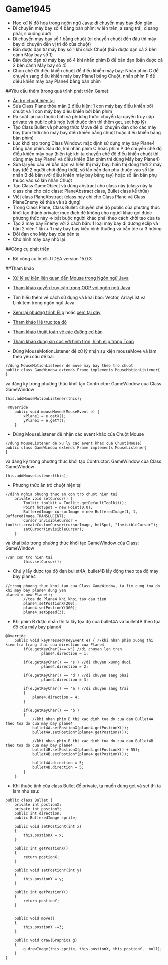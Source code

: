 ﻿# Game1945
+ Học xử lý đồ họa trong ngôn ngữ Java: di chuyển máy bay đơn giản
+ Di chuyển máy bay số 4 bằng bàn phím: w lên trên, a sang trái, d sang phải, s xuống dưới
+ Di chuyển máy bay số 1 bằng chuột (di chuyển chuột đến đâu thì máy bay di chuyển đến vị trí đó của chuột)
+ Bắn được đạn từ máy bay số 1 khi click Chuột (bắn được đạn cả 2 bên cánh Máy bay số 1)
+ Bắn được đạn từ máy bay số 4 khi nhấn phím B để bắn đạn (bắn được cả 2 bên cánh Máy bay số 4)
+ Chọn chế độ điều khiển chuột để điều khiển máy bay: Nhấn phím C để chuyển sang điều khiển máy bay Plane1 bằng Chuột, nhấn phím P để điều khiển máy bay Plane4 bằng bàn phím 

##Yêu cầu thêm (trong quá trình phát triển Game):
+ [Ẩn trỏ chuột hiện tại](http://stackoverflow.com/questions/191592/how-do-i-get-rid-of-the-mouse-cursor-in-full-screen-exclusive-mode)
+ Sửa Class Plane thỏa mãn 2 điều kiện: 1 con máy bay điều khiển bởi chuột và 1 con máy bay điều khiển bởi bàn phím
+ Rà soát lại các thuộc tính và phương thức: chuyển lại quyền truy cập private và public phù hợp (với thuộc tính thì thêm get, set hợp lý)
+  Tạo Class Bullet và phương thức Move để di chuyển đạn cho các máy bay (tạm thời cho máy bay điều khiển bằng chuột hoặc điều khiển bằng bàn phím)
+ Lúc khởi tạo trong Class Window: mặc định sử dụng máy bay Plane4 bằng bàn phím. Sau đó, khi nhấn phím C hoặc phím P đẻ chuyển chế độ điều khiển máy bay (hiện tại: khi ta chuyển chế độ điều khiển chuột thì dùng máy bay Plane1 và điều khiển Bàn phím thì dùng Máy bay Plane4)
+ Sửa lại yêu cầu về bắn đạn và hiển thị máy bay: hiển thị đồng thời 2 máy bay (để 2 người chơi đồng thời), số lần bắn đạn phụ thuộc vào số lần nhấn B để bắn (với điều khiển máy bay bằng tay) hoặc số lần bắn phụ thuộc vào số lần nhấn Chuột
+ Tạo Class GameObject và dùng abstract cho class này (class này là class cha cho các class: PlaneAbstract class, Bullet class kế thừa)
+ Viết class PlaneAbstract (class này chỉ cho Class Plane và Class PlaneEnemy kế thừa và sử dụng)
+ Trong Class Plane, Class Bullet: chuyển chế độ public của phương thức khởi tạo thành private: mục đích để không cho người khác gọi được phương thức này => bắt buộc người khác phải theo cách khởi tạo của ta
 + Tạo 2 máy bay Enemy với 2 cách bắn: 1 loại máy bay đi đường eclip và bắn 2 viên 1 lần + 1 máy bay bay kiểu bình thường và bắn tóe ra 3 hướng
+ Đổi đạn cho Máy bay của bên ta
+ Cho hình máy bay nhỏ lại 

##Công cụ phát triển
+ Bộ công cụ IntelliJ IDEA version 15.0.3

##Tham khảo
+ [Xử lý sự kiện liên quan đến Mouse trong Ngôn ngữ Java](http://www.javafaq.nu/java-article716.html)
+ [Tham khảo quyền truy cập trong OOP với ngôn ngữ Java](https://www3.ntu.edu.sg/home/ehchua/programming/java/J3a_OOPBasics.html)
+ Tìm hiểu thêm về cách sử dụng và khai báo: Vector, ArrayList và LinkItem trong ngôn ngũ Java
+ [Xem lại phương trình Elip](https://vi.wikipedia.org/wiki/Elíp) hoặc [xem tại đây](https://toanhoc77.wordpress.com/2012/06/25/bai-3-phuong-trinh-duong-elip/)
+ [Tham khảo Hệ trục tọa độ](http://tusach.thuvienkhoahoc.com/wiki/H%C3%ACnh_h%E1%BB%8Dc_10/Ch%C6%B0%C6%A1ng_I/%C2%A74._H%E1%BB%87_tr%E1%BB%A5c_t%E1%BB%8Da_%C4%91%E1%BB%99)
+ [Tham khảo thuật toán vẽ các đường cơ bản](http://voer.edu.vn/m/gioi-thieu-cac-thuat-toan-ve-va-to-cac-duong-co-ban/6d58afd1)
+ [Tham khảo dùng sin cos với hình tròn, hình elip trong Toán](http://hmath360.blogspot.com/2013/07/su-dung-pt-tham-so-cua-uong-tron-elip.html)

+ Dùng MouseMotionListener để xử lý nhận sự kiện mouseMove và làm theo yêu cầu đề bài
```
//dung MouseMotionListener de move may bay theo tro chuot 
public class GameWindow extends Frame implements MouseMotionListener{
}
```

và đăng ký trong phương thức khởi tạo Contructor: GameWindow của Class GameWindow
```
this.addMouseMotionListener(this);
```

```
 @Override
    public void mouseMoved(MouseEvent e) {
        xPlane1 = e.getX();
        yPlane1 = e.getY();
    }
```

+ Dùng MouseListener để nhận các event khác của Chuột Mouse
```
//dung MouseListener de xu ly cac event khac cua Chuot(Mouse)
public class GameWindow extends Frame implements MouseListener{
}
```

và đăng ký trong phương thức khởi tạo Contructor: GameWindow của Class GameWindow
```
this.addMouseListener(this);
```

+ Phương thức ẩn trỏ chuột hiện tại
```
//dinh nghia phuong thuc an con tro chuot hien tai
    private void setCursor() {
        Toolkit toolkit = Toolkit.getDefaultToolkit();
        Point hotSpot = new Point(0,0);
        BufferedImage cursorImage = new BufferedImage(1, 1, BufferedImage.TRANSLUCENT);
        Cursor invisibleCursor = toolkit.createCustomCursor(cursorImage, hotSpot, "InvisibleCursor");
        setCursor(invisibleCursor);
    }
```

và khai báo trong phương thức khởi tạo GameWindow của Class: GameWindow 
```
//an con tro hien tai
        this.setCursor();
```

+ Chú ý lấy được tọa độ đạn bullet4A, bullet4B lấy động theo tọa độ máy bay plane4
```
//trong phuong thuc khoi tao cua Class GameWindow, ta fix cung toa do khi may bay plane4 dung yen
plane4 = new Plane();
        //toa do Plane4 khi khoi tao dau tien
        plane4.setPostionX(200);
        plane4.setPostionY(300);
        plane4.setSpeed(3);
```

+ Khi phím B được nhấn thì ta lấy tọa độ của bullet4A và bullet4B theo tọa độ của máy bay plane4 
```
@Override
    public void keyPressed(KeyEvent e) { //khi nhan phim xuong thi kiem tra trang thai cua direction cua Plane4
        if(e.getKeyChar()=='w') //di chuyen len tren
                plane4.direction = 1;

        if(e.getKeyChar() == 's') //di chuyen xuong duoi
                plane4.direction = 2;

        if(e.getKeyChar() == 'd') //di chuyen sang phai
                plane4.direction = 3;

        if(e.getKeyChar() == 'a') //di chuyen sang trai
        {
            plane4.direction = 4;
        }

        if(e.getKeyChar() == 'b')
        {
            //khi nhan phim B thi xac dinh toa do cua dan Bullet4A theo toa do cua may bay plane4
            bullet4A.setPostionX(plane4.getPostionX());
            bullet4A.setPostionY(plane4.getPostionY());

            //khi nhan phim B thi xac dinh toa do cua dan Bullet4B theo toa do cua may bay plane4
            bullet4B.setPostionX(plane4.getPostionX() + 55);
            bullet4B.setPostionY(plane4.getPostionY());

            bullet4A.direction = 5;
            bullet4B.direction = 5;
        }
    }
```

+ Khi thuộc tính của class Bullet để private, ta muốn dùng get và set thì ta làm như sau:
```
public class Bullet {
    private int postionX;
    private int postionY;
    public int direction;
    public BufferedImage sprite;

    public void setPostionX(int x)
    {
        this.postionX = x;
    }

    public int getPostionX()
    {
        return postionX;
    }

    public void setPostionY(int y)
    {
        this.postionY = y;
    }

    public int getPostionY()
    {
        return postionY;
    }


    public void move()
    {
        this.postionY -=3;
    }

    public void draw(Graphics g)
    {
        g.drawImage(this.sprite, this.postionX, this.postionY,  null);
    }
}
```
